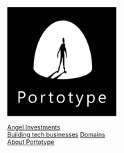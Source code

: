 <img src="about/brand/logo-vertical-white-on-black.jpg" alt="portotype-logo" width="50%"/>  

[Angel Investments](/angel/)  
[Building tech businesses](/docs/)
[Domains](/domains/)  
[About Portotype](/about)  
